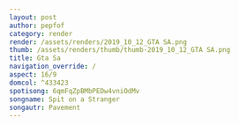 ```yaml
---
layout: post
author: pepfof
category: render
render: /assets/renders/2019_10_12_GTA SA.png
thumb: /assets/renders/thumb/thumb-2019_10_12_GTA SA.png
title: Gta Sa
navigation_override: /
aspect: 16/9
domcol: ^433423
spotisong: 6qmFqZpBMbPEDw4vniOdMv
songname: Spit on a Stranger
songautr: Pavement
---
```


<!--USER BEGIN 1-->

<!--USER END 1-->

<!--more-->
<!--USER BEGIN 2-->

<!--USER END 2-->

